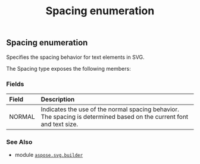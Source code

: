 ﻿---
title: Spacing enumeration
second_title: Aspose.SVG for Python via .NET API References
description: 
type: docs
weight: 1710
url: /python-net/aspose.svg.builder/spacing/
is_root: false
---

## Spacing enumeration

Specifies the spacing behavior for text elements in SVG.



The Spacing type exposes the following members:

### Fields
| Field | Description |
| :- | :- |
| NORMAL | Indicates the use of the normal spacing behavior. The spacing is determined based on the current font and text size. |



### See Also
* module [`aspose.svg.builder`](..)
